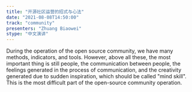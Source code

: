```yaml
---
title: "开源社区运营的招式与心法"
date: "2021-08-08T14:50:00" 
track: "community"
presenters: "Zhuang Biaowei"
stype: "中文演讲"
---
```

During the operation of the open source community, we have many methods, indicators, and tools. However, above all these, the most important thing is still people, the communication between people, the feelings generated in the process of communication, and the creativity generated due to sudden inspiration, which should be called "mind skill". This is the most difficult part of the open-source community operation.